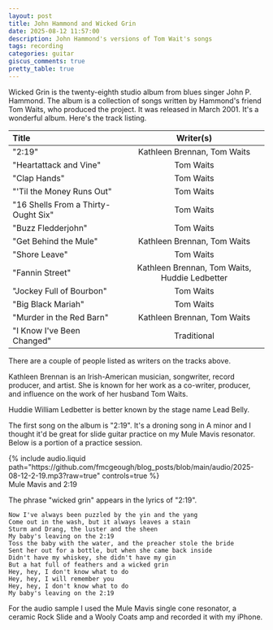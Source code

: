 ```yaml
---
layout: post
title: John Hammond and Wicked Grin
date: 2025-08-12 11:57:00
description: John Hammond's versions of Tom Wait's songs
tags: recording
categories: guitar
giscus_comments: true
pretty_table: true
---
```


Wicked Grin is the twenty-eighth studio album from blues singer John P. Hammond. The album is a collection of songs written by Hammond's friend Tom Waits, who produced the project. It was released in March 2001. It's a wonderful album. Here's the track listing.

| Title                               |                   Writer(s)                   |
| :---------------------------------- | :-------------------------------------------: |
| "2:19"                              |          Kathleen Brennan, Tom Waits          |
| "Heartattack and Vine"              |                   Tom Waits                   |
| "Clap Hands"                        |                   Tom Waits                   |
| "'Til the Money Runs Out"           |                   Tom Waits                   |
| "16 Shells From a Thirty-Ought Six" |                   Tom Waits                   |
| "Buzz Fledderjohn"                  |                   Tom Waits                   |
| "Get Behind the Mule"               |          Kathleen Brennan, Tom Waits          |
| "Shore Leave"                       |                   Tom Waits                   |
| "Fannin Street"                     | Kathleen Brennan, Tom Waits, Huddie Ledbetter |
| "Jockey Full of Bourbon"            |                   Tom Waits                   |
| "Big Black Mariah"                  |                   Tom Waits                   |
| "Murder in the Red Barn"            |          Kathleen Brennan, Tom Waits          |
| "I Know I've Been Changed"          |                  Traditional                  |

There are a couple of people listed as writers on the tracks above.

Kathleen Brennan is an Irish-American musician, songwriter, record producer, and artist. She is known for her work as a co-writer, producer, and influence on the work of her husband Tom Waits.

Huddie William Ledbetter is better known by the stage name Lead Belly.

The first song on the album is "2:19". It's a droning song in A minor and I thought it'd be great for slide guitar practice on my Mule Mavis resonator. Below is a portion of a practice session.

<div class="row mt-3">
    <div class="col-sm mt-3 mt-md-0">
        {% include audio.liquid path="https://github.com/fmcgeough/blog_posts/blob/main/audio/2025-08-12-2-19.mp3?raw=true" controls=true %}
    </div>
</div>
<div class="caption">
  Mule Mavis and 2:19
</div>

The phrase "wicked grin" appears in the lyrics of "2:19".

```
Now I've always been puzzled by the yin and the yang
Come out in the wash, but it always leaves a stain
Sturm and Drang, the luster and the sheen
My baby's leaving on the 2:19
Toss the baby with the water, and the preacher stole the bride
Sent her out for a bottle, but when she came back inside
Didn't have my whiskey, she didn't have my gin
But a hat full of feathers and a wicked grin
Hey, hey, I don't know what to do
Hey, hey, I will remember you
Hey, hey, I don't know what to do
My baby's leaving on the 2:19
```

For the audio sample I used the Mule Mavis single cone resonator, a ceramic Rock Slide and a Wooly Coats amp and recorded it with my iPhone.
